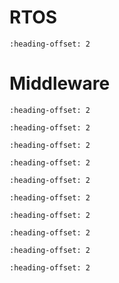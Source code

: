 # RTOS

```{include} ../../../../release/commonrn/topics/amazon_freertos_kernel.md
:heading-offset: 2
```

# Middleware

```{include} ../../../../release/commonrn/topics/CMSIS_DSP_Library.md
:heading-offset: 2
```

```{include} ../../../../release/commonrn/topics/nxp_usb_power_delivery.md
:heading-offset: 2
```

```{include} ../../../../release/commonrn/topics/nxp_usb.md
:heading-offset: 2
```

```{include} ../../../../release/commonrn/topics/intel_tinycbor.md
:heading-offset: 2
```

```{include} ../../../../release/commonrn/topics/nxp_sd_mmc_sdio_card.md
:heading-offset: 2
```

```{include} ../../../../release/commonrn/topics/oasis_pkcs11.md
:heading-offset: 2
```

```{include} ../../../../release/commonrn/topics/nxp_multicore.md
:heading-offset: 2
```

```{include} ../../../../release/commonrn/topics/nodejs_llhttp.md
:heading-offset: 2
```

```{include} ../../../../release/commonrn/topics/nxp_freemaster.md
:heading-offset: 2
```

```{include} ../../../../release/commonrn/topics/elm_chan_fatfs.md
:heading-offset: 2
```

